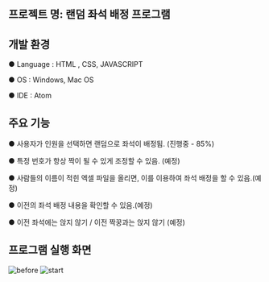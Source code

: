 ## **프로젝트 명**: 랜덤 좌석 배정 프로그램

 

## **개발 환경**

● Language : HTML , CSS, JAVASCRIPT

● OS : Windows, Mac OS

● IDE : Atom

 

## **주요 기능**

● 사용자가 인원을 선택하면 랜덤으로 좌석이 배정됨. (진행중 - 85%)

● 특정 번호가 항상 짝이 될 수 있게 조정할 수 있음. (예정)

● 사람들의 이름이 적힌 엑셀 파일을 올리면, 이를 이용하여 좌석 배정을 할 수 있음.(예정) 

● 이전의 좌석 배정 내용을 확인할 수 있음.(예정) 

● 이전 좌석에는 앉지 않기 / 이전 짝꿍과는 앉지 않기 (예정)

 

## **프로그램 실행 화면**

![before](https://user-images.githubusercontent.com/73516688/105662243-93e15400-5f12-11eb-82cd-272c595cb82a.png)
![start](https://user-images.githubusercontent.com/73516688/105662248-95ab1780-5f12-11eb-9055-a34ca1d81726.png)


